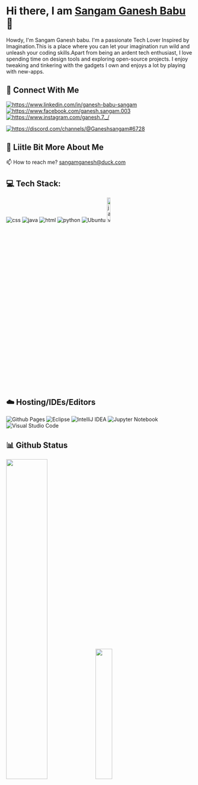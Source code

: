 # Hi there, I am [Sangam Ganesh Babu ](https://ganesh200010.github.io/ganesh/)👋 


Howdy, I'm Sangam Ganesh babu. I'm a passionate Tech Lover Inspired by Imagination.This is a place where you can let your imagination run wild and unleash your coding skills.Apart from being an ardent tech enthusiast, I love spending time on design tools and exploring open-source projects. I enjoy tweaking and tinkering with the gadgets I own and enjoys a lot by playing with new-apps.


## 👥 Connect With Me

<p align="left">
  <a href="https://www.linkedin.com/in/ganesh-babu-sangam" target="blank"><img align="center" src="https://img.shields.io/badge/linkedin-%230077B5.svg?style=for-the-badge&logo=linkedin&logoColor=white" alt="https://www.linkedin.com/in/ganesh-babu-sangam" /></a>
<a href="https://www.facebook.com/ganesh.sangam.003" target="blank"><img align="center" src="https://img.shields.io/badge/Facebook-%231877F2.svg?style=for-the-badge&logo=Facebook&logoColor=white" alt="https://www.facebook.com/ganesh.sangam.003"/></a>
<a href="https://www.instagram.com/ganesh.7._/" target="blank"><img align="center" src="https://img.shields.io/badge/Instagram-%23E4405F.svg?style=for-the-badge&logo=Instagram&logoColor=white" alt="https://www.instagram.com/ganesh.7._/"  /></a>
  
<a href="https://discord.com/channels/@Ganeshsangam#6728" target="blank"><img align="center" src="https://img.shields.io/badge/Discord-%235865F2.svg?style=for-the-badge&logo=discord&logoColor=white" alt="https://discord.com/channels/@Ganeshsangam#6728" /></a>
</p>


## 💫 Liitle Bit More About Me

📫 How to reach me? <sangamganesh@duck.com>

## 💻 Tech Stack:

<p align="left">
  
  <img  alt="css" src="https://img.shields.io/badge/css3-%231572B6.svg?style=for-the-badge&logo=css3&logoColor=white"/>
  <img  alt="java" src="https://img.shields.io/badge/java-%23ED8B00.svg?style=for-the-badge&logo=openjdk&logoColor=white"/>
  <img  alt="html" src="https://img.shields.io/badge/html5-%23E34F26.svg?style=for-the-badge&logo=html5&logoColor=white"/>
  <img  alt="python" src="https://img.shields.io/badge/python-3670A0?style=for-the-badge&logo=python&logoColor=ffdd54"/>
  <img  alt="Ubuntu" src="https://img.shields.io/badge/Ubuntu-E95420?style=for-the-badge&logo=ubuntu&logoColor=white"/>
  <img width="13%" alt="javascript" src="https://img.shields.io/badge/javascript-%23323330.svg?style=for-the-badge&logo=javascript&logoColor=%23F7DF1E"/>
 
</p>

## ☁️ Hosting/IDEs/Editors

<p align="left">
  <img  alt="Github Pages" src="https://img.shields.io/badge/github%20pages-121013?style=for-the-badge&logo=github&logoColor=white"/>
  <img  alt="Eclipse" src="https://img.shields.io/badge/Eclipse-FE7A16.svg?style=for-the-badge&logo=Eclipse&logoColor=white"/>
  <img  alt="IntelliJ IDEA" src="https://img.shields.io/badge/IntelliJIDEA-000000.svg?style=for-the-badge&logo=intellij-idea&logoColor=white"/>
  <img  alt="Jupyter Notebook" src="https://img.shields.io/badge/jupyter-%23FA0F00.svg?style=for-the-badge&logo=jupyter&logoColor=white"/>
  <img  alt="Visual Studio Code" src="https://img.shields.io/badge/Visual%20Studio%20Code-0078d7.svg?style=for-the-badge&logo=visual-studio-code&logoColor=white"/>
</p>

## 📊 Github Status

<p align="left">
  <img width="47%" src="https://github-readme-stats.vercel.app/api?username=Ganesh200010&show_icons=true&theme=radical"/>
 
<img width=" 30%" src="https://github-readme-stats.vercel.app/api/top-langs/?username=Ganesh200010&theme=dark&hide_border=false&include_all_commits=false&count_private=false&layout=compact"/>  

</p>



